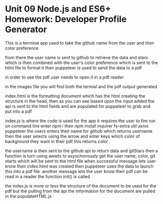 # Unit 09 Node.js and ES6+ Homework: Developer Profile Generator
This is a terminal app used to take the github name from the user and their color preference 

from there the user name is sent to github to retrieve the data and stars which is then 
combined with the user's color preference which is sent to the html file to format it then puppeteer is used 
to send the data to a pdf 

in order to see the pdf user  needs to open it in a pdf reader. 

in the images file you will find both the termial and the pdf output generated 

index.html is the formatting document which has the html creating the structure in the head, then as you can see based upon the input added the api is sent to the html fields and are populated for puppeteer to grab and put into a pdf 

index.js is where the code is used for the app 
it requires the user to fire run on command line enter npm i then npm install inquirer fs-extra util axios puppeteer 
the users enters their name for github which returns username 
then the user selects using the arrow and enter keys which color of background they want in their pdf this returns color 

the username is then sent to the github api to return data and gitStars
then a function is turn using awaits to asynchonously get the user name, color, git starts which will be sent to the html file 
when successful message lets user know their index.html was created 
then puppeteer uses the data to launch this into a pdf file. 
another message lets the user know their pdf can be read in a reader 
the function init() is called 

the index.js is more or less the structure of the document to be used for the pdf 
but the pulling from the api the information for the document are pulled in the populateHTML.js 

